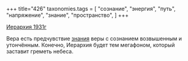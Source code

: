 +++
title="426"
taxonomies.tags = [
 "сознание",
 "энергия",
 "путь",
 "напряжение",
 "знание",
 "пространство",
]
+++

[Иерархия 1931г](/agni/1931)

Вера есть предчувствие [знания](/tags/путь) веры с сознанием возвышенным и утончённым. Конечно, Иерархия будет тем мегафоном, который заставит греметь небеса.   

